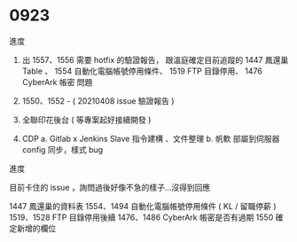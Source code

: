 # 0923

進度

1. 出 1557、1556 需要 hotfix 的驗證報告，
   跟溫庭確定目前追蹤的 
   1447 鳳還巢 Table 、
   1554 自動化電腦帳號停用條件、
   1519 FTP 目錄停用、
   1476 CyberArk 帳密 問題
   
2. 1550、1552 - ( 20210408 issue 驗證報告 )
3. 全聯印花後台 ( 等專案起好接續開發 )
4. CDP 
   a. Gitlab x Jenkins Slave 指令建構 、文件整理
   b. 帆軟 部屬到伺服器 config 同步，樣式 bug
   
進度

目前卡住的 issue ，詢問過後好像不急的樣子...沒得到回應

1447 鳳還巢的資料表
1554、1494 自動化電腦帳號停用條件 ( KL / 留職停薪 )
1519、1528 FTP 目錄停用後續
1476、1486 CyberArk 帳密是否有過期
1550 確定新增的欄位
